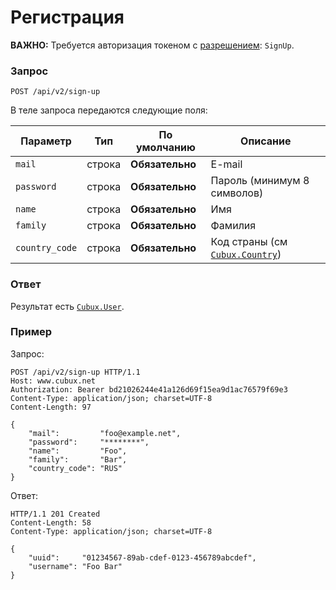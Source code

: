 Регистрация
===========

**ВАЖНО:** Требуется авторизация токеном с [разрешением][scopes]: `SignUp`.


### Запрос

`POST /api/v2/sign-up`

В теле запроса передаются следующие поля:

Параметр       | Тип    | По умолчанию    | Описание
-------------- | ------ | --------------- | --------
`mail`         | строка | **Обязательно** | E-mail
`password`     | строка | **Обязательно** | Пароль (минимум 8 символов)
`name`         | строка | **Обязательно** | Имя
`family`       | строка | **Обязательно** | Фамилия
`country_code` | строка | **Обязательно** | Код страны (см [`Cubux.Country`][Cubux.Country])

### Ответ

Результат есть [`Cubux.User`][Cubux.User].

### Пример

Запрос:

    POST /api/v2/sign-up HTTP/1.1
    Host: www.cubux.net
    Authorization: Bearer bd21026244e41a126d69f15ea9d1ac76579f69e3
    Content-Type: application/json; charset=UTF-8
    Content-Length: 97

    {
        "mail":         "foo@example.net",
        "password":     "********",
        "name":         "Foo",
        "family":       "Bar",
        "country_code": "RUS"
    }

Ответ:

    HTTP/1.1 201 Created
    Content-Length: 58
    Content-Type: application/json; charset=UTF-8

    {
        "uuid":     "01234567-89ab-cdef-0123-456789abcdef",
        "username": "Foo Bar"
    }


[Cubux.Country]: ../type/country.md
[Cubux.User]: ../type/user.md
[scopes]: ../auth/scopes.md
